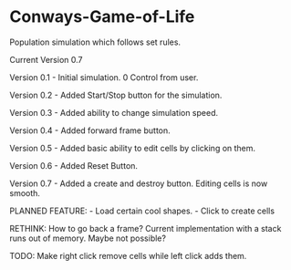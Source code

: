 Conways-Game-of-Life
====================

Population simulation which follows set rules.


Current Version 0.7

Version 0.1 - Initial simulation. 0 Control from user.

Version 0.2 - Added Start/Stop button for the simulation.

Version 0.3 - Added ability to change simulation speed.

Version 0.4 - Added forward frame button.

Version 0.5 - Added basic ability to edit cells by clicking on them.

Version 0.6 - Added Reset Button.

Version 0.7 - Added a create and destroy button. Editing cells is now smooth.
			
PLANNED FEATURE: - Load certain cool shapes.
				 - Click to create cells

RETHINK: How to go back a frame? Current implementation with a stack runs out of memory. Maybe not possible?

TODO: Make right click remove cells while left click adds them.
